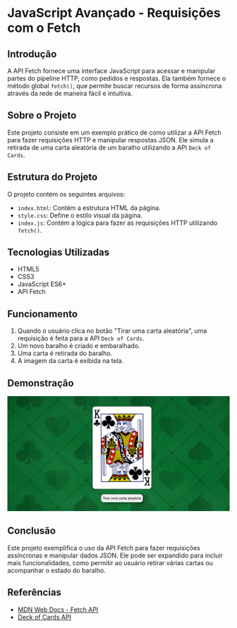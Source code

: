 # JavaScript Avançado - Requisições com o Fetch

## Introdução
A API Fetch fornece uma interface JavaScript para acessar e manipular partes do pipeline HTTP, como pedidos e respostas. Ela também fornece o método global `fetch()`, que permite buscar recursos de forma assíncrona através da rede de maneira fácil e intuitiva.

## Sobre o Projeto
Este projeto consiste em um exemplo prático de como utilizar a API Fetch para fazer requisições HTTP e manipular respostas JSON. Ele simula a retirada de uma carta aleatória de um baralho utilizando a API `Deck of Cards`.

## Estrutura do Projeto
O projeto contém os seguintes arquivos:

- `index.html`: Contém a estrutura HTML da página.
- `style.css`: Define o estilo visual da página.
- `index.js`: Contém a lógica para fazer as requisições HTTP utilizando `fetch()`.

## Tecnologias Utilizadas
- HTML5
- CSS3
- JavaScript ES6+
- API Fetch

## Funcionamento
1. Quando o usuário clica no botão "Tirar uma carta aleatória", uma requisição é feita para a API `Deck of Cards`.
2. Um novo baralho é criado e embaralhado.
3. Uma carta é retirada do baralho.
4. A imagem da carta é exibida na tela.

## Demonstração
![Demonstração do Projeto](imagem\animacao-baralho.gif)

## Conclusão
Este projeto exemplifica o uso da API Fetch para fazer requisições assíncronas e manipular dados JSON. Ele pode ser expandido para incluir mais funcionalidades, como permitir ao usuário retirar várias cartas ou acompanhar o estado do baralho.

## Referências
- [MDN Web Docs - Fetch API](https://developer.mozilla.org/en-US/docs/Web/API/Fetch_API)
- [Deck of Cards API](https://deckofcardsapi.com/)

